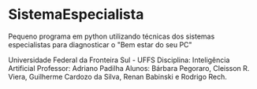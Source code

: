 # SistemaEspecialista
Pequeno programa em python utilizando técnicas dos sistemas especialistas para diagnosticar o "Bem estar do seu PC"

Universidade Federal da Fronteira Sul - UFFS
Disciplina: Inteligência Artificial
Professor: Adriano Padilha
Alunos: Bárbara Pegoraro, Cleisson R. Viera, Guilherme Cardozo da Silva, Renan Babinski e Rodrigo Rech. 
